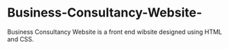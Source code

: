 # Business-Consultancy-Website-
Business Consultancy Website is a front end wibsite designed using HTML and CSS.

